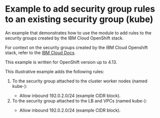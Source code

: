 # Example to add security group rules to an existing security group (kube)

An example that demonstrates how to use the module to add rules to the security groups created by the IBM Cloud OpenShift stack.

For context on the security groups created by the IBM Cloud Openshift stack, refer to the [IBM Cloud Docs](https://cloud.ibm.com/docs/openshift?topic=openshift-vpc-security-group&interface=ui).

This example is written for OpenShift version up to 4.13.

This illustrative example adds the following rules:
1. To the security group attached to the cluster worker nodes (named kube-<clusterId>):
   - Allow inbound 192.0.2.0/24 (example CIDR block).
2. To the security group attached to the LB and VPCs (named kube-<vpcid>):
   - Allow inbound 192.0.2.0/24 (example CIDR block).
